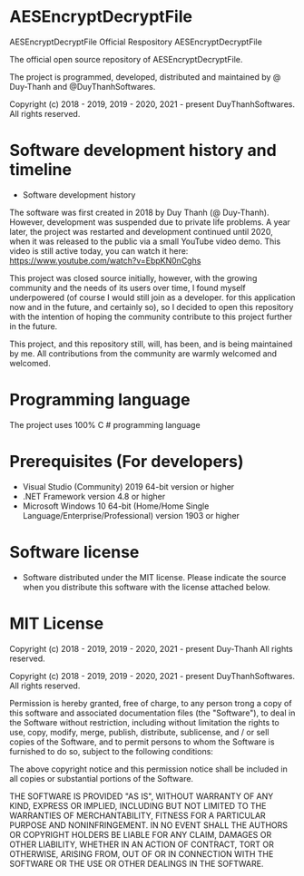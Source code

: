 # AESEncryptDecryptFile
AESEncryptDecryptFile Official Respository
AESEncryptDecryptFile

The official open source repository of AESEncryptDecryptFile.

The project is programmed, developed, distributed and maintained by @ Duy-Thanh and @DuyThanhSoftwares.

Copyright (c) 2018 - 2019, 2019 - 2020, 2021 - present DuyThanhSoftwares. All rights reserved.

# Software development history and timeline

- Software development history

The software was first created in 2018 by Duy Thanh (@ Duy-Thanh). However, development was suspended due to private life problems. A year later, the project was restarted and development continued until 2020, when it was released to the public via a small YouTube video demo. This video is still active today, you can watch it here:
https://www.youtube.com/watch?v=EbpKN0nCghs

This project was closed source initially, however, with the growing community and the needs of its users over time, I found myself underpowered (of course I would still join as a developer. for this application now and in the future, and certainly so), so I decided to open this repository with the intention of hoping the community contribute to this project further in the future.

This project, and this repository still, will, has been, and is being maintained by me. All contributions from the community are warmly welcomed and welcomed.

# Programming language

The project uses 100% C # programming language

# Prerequisites (For developers)
 - Visual Studio (Community) 2019 64-bit version or higher
 - .NET Framework version 4.8 or higher
 - Microsoft Windows 10 64-bit (Home/Home Single Language/Enterprise/Professional) version 1903 or higher

# Software license
- Software distributed under the MIT license. Please indicate the source when you distribute this software with the license attached below.

# MIT License

Copyright (c) 2018 - 2019, 2019 - 2020, 2021 - present Duy-Thanh All rights reserved.

Copyright (c) 2018 - 2019, 2019 - 2020, 2021 - present DuyThanhSoftwares. All rights reserved.

Permission is hereby granted, free of charge, to any person trong a copy
of this software and associated documentation files (the "Software"), to deal
in the Software without restriction, including without limitation the rights
to use, copy, modify, merge, publish, distribute, sublicense, and / or sell
copies of the Software, and to permit persons to whom the Software is
furnished to do so, subject to the following conditions:

The above copyright notice and this permission notice shall be included in all
copies or substantial portions of the Software.

THE SOFTWARE IS PROVIDED "AS IS", WITHOUT WARRANTY OF ANY KIND, EXPRESS OR
IMPLIED, INCLUDING BUT NOT LIMITED TO THE WARRANTIES OF MERCHANTABILITY,
FITNESS FOR A PARTICULAR PURPOSE AND NONINFRINGEMENT. IN NO EVENT SHALL THE
AUTHORS OR COPYRIGHT HOLDERS BE LIABLE FOR ANY CLAIM, DAMAGES OR OTHER
LIABILITY, WHETHER IN AN ACTION OF CONTRACT, TORT OR OTHERWISE, ARISING FROM,
OUT OF OR IN CONNECTION WITH THE SOFTWARE OR THE USE OR OTHER DEALINGS IN THE
SOFTWARE.
